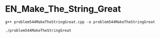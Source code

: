 # EN_Make_The_String_Great

```
g++ problem544MakeTheStringGreat.cpp -o problem544MakeTheStringGreat
```
```
./problem544MakeTheStringGreat
```

